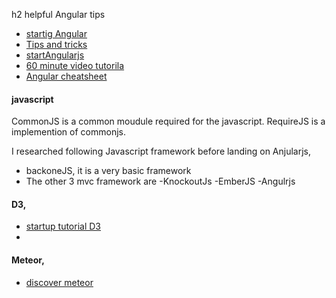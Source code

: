 h2 helpful Angular tips
- [startig Angular](http://blog.whydoifollow.com/post/angularjs-where-to-start)
- [Tips and tricks](http://deansofer.com/posts/view/14/AngularJs-Tips-and-Tricks-UPDATED)
- [startAngularjs](http://stephanebegaudeau.tumblr.com/post/48776908163/everything-you-need-to-understand-to-start-with)
- [60 minute video tutorila](http://weblogs.asp.net/dwahlin/archive/2013/04/12/video-tutorial-angularjs-fundamentals-in-60-ish-minutes.aspx)
- [Angular cheatsheet](http://www.cheatography.com/proloser/cheat-sheets/angularjs/)


#### javascript
 CommonJS is a common moudule required for the javascript. RequireJS is a implemention of 
 commonjs.
 
 I researched following Javascript framework before landing on Anjularjs,
 - backoneJS, it is a very basic framework
 - The other 3 mvc framework are
   -KnockoutJs 
   -EmberJS
   -Angulrjs

#### D3,
- [startup tutorial D3](http://bost.ocks.org/mike/selection/)
- 

#### Meteor,
- [discover meteor](http://www.discovermeteor.com/) 
